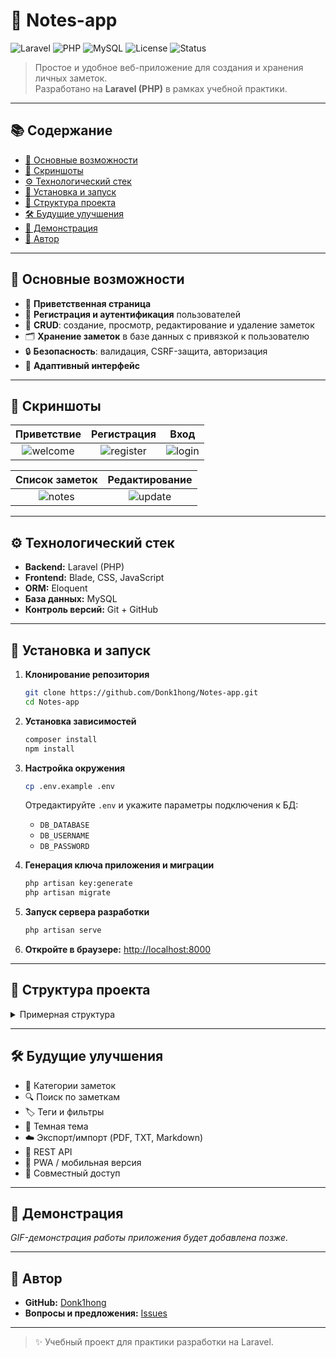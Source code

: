 # 📝 Notes-app

![Laravel](https://img.shields.io/badge/Laravel-10.x-FF2D20?style=for-the-badge&logo=laravel&logoColor=white)
![PHP](https://img.shields.io/badge/PHP-^8.1-777BB4?style=for-the-badge&logo=php&logoColor=white)
![MySQL](https://img.shields.io/badge/MySQL-8.0-4479A1?style=for-the-badge&logo=mysql&logoColor=white)
![License](https://img.shields.io/badge/License-MIT-green?style=for-the-badge)
![Status](https://img.shields.io/badge/Status-Active-success?style=for-the-badge)

> Простое и удобное веб-приложение для создания и хранения личных заметок.  
> Разработано на **Laravel (PHP)** в рамках учебной практики.

---

## 📚 Содержание

- [🚀 Основные возможности](#-основные-возможности)
- [📸 Скриншоты](#-скриншоты)
- [⚙️ Технологический стек](#️-технологический-стек)
- [🔧 Установка и запуск](#-установка-и-запуск)
- [📂 Структура проекта](#-структура-проекта)
- [🛠 Будущие улучшения](#-будущие-улучшения)
- [🎥 Демонстрация](#-демонстрация)
- [👤 Автор](#-автор)

---

## 🚀 Основные возможности

- 👋 **Приветственная страница**
- 🔐 **Регистрация и аутентификация** пользователей
- 📝 **CRUD**: создание, просмотр, редактирование и удаление заметок
- 🗂️ **Хранение заметок** в базе данных с привязкой к пользователю
- 🔒 **Безопасность**: валидация, CSRF-защита, авторизация
- 📱 **Адаптивный интерфейс**

---

## 📸 Скриншоты

| Приветствие |                                         Регистрация                                          |                                           Вход                                            |
|:---:|:--------------------------------------------------------------------------------------------:|:-----------------------------------------------------------------------------------------:|
| ![welcome](https://github.com/user-attachments/assets/fd87e1ce-6bc5-42e8-b063-dcf222a7e201) | ![register](https://github.com/user-attachments/assets/b448bc24-ba04-4d34-a968-3bbd90a7c6a3) | ![login](https://github.com/user-attachments/assets/5edcad8c-d2ca-4723-87f0-640446cfa64e) |

| Список заметок |                                       Редактирование                                       |
|:---:|:------------------------------------------------------------------------------------------:|
| ![notes](https://github.com/user-attachments/assets/dddebe90-2bf1-48b1-9448-d4bad6aaea9e) | ![update](https://github.com/user-attachments/assets/45a1c8d6-8884-4137-901a-db52fb07621c) |

---

## ⚙️ Технологический стек

- **Backend:** Laravel (PHP)
- **Frontend:** Blade, CSS, JavaScript
- **ORM:** Eloquent
- **База данных:** MySQL
- **Контроль версий:** Git + GitHub

---

## 🔧 Установка и запуск

1. **Клонирование репозитория**
    ```bash
    git clone https://github.com/Donk1hong/Notes-app.git
    cd Notes-app
    ```

2. **Установка зависимостей**
    ```bash
    composer install
    npm install
    ```

3. **Настройка окружения**
    ```bash
    cp .env.example .env
    ```
   Отредактируйте `.env` и укажите параметры подключения к БД:
    - `DB_DATABASE`
    - `DB_USERNAME`
    - `DB_PASSWORD`

4. **Генерация ключа приложения и миграции**
    ```bash
    php artisan key:generate
    php artisan migrate
    ```

5. **Запуск сервера разработки**
    ```bash
    php artisan serve
    ```

6. **Откройте в браузере:** [http://localhost:8000](http://localhost:8000)

---

## 📂 Структура проекта

<details>
<summary>Примерная структура</summary>

```
Notes-app/
├── app/
│   ├── Http/
│   ├── Models/
│   └── ...
├── bootstrap/
├── config/
├── database/
│   └── migrations/
├── public/
├── resources/
│   ├── views/
│   └── ...
├── routes/
│   └── web.php
├── .env.example
├── composer.json
└── ...
```
</details>

---

## 🛠 Будущие улучшения

- 📌 Категории заметок
- 🔍 Поиск по заметкам
- 🏷️ Теги и фильтры
- 🌙 Темная тема
- ☁️ Экспорт/импорт (PDF, TXT, Markdown)
- 📡 REST API
- 📱 PWA / мобильная версия
- 👥 Совместный доступ

---

## 🎥 Демонстрация

*GIF-демонстрация работы приложения будет добавлена позже.*

---

## 👤 Автор

- **GitHub:** [Donk1hong](https://github.com/Donk1hong)
- **Вопросы и предложения:** [Issues](https://github.com/Donk1hong/Notes-app/issues)

---

> ✨ Учебный проект для практики разработки на Laravel.
